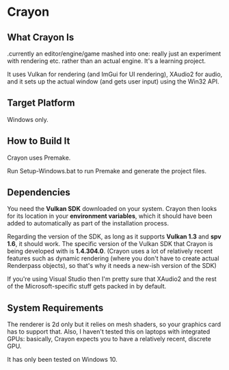 # Crayon

## What Crayon Is

.currently an editor/engine/game mashed into one: really just an experiment with rendering etc. rather than an actual engine. It's a learning project.

It uses Vulkan for rendering (and ImGui for UI rendering), XAudio2 for audio, and it sets up the actual window (and gets user input) using the Win32 API.

## Target Platform

Windows only.


## How to Build It

Crayon uses Premake.

Run Setup-Windows.bat to run Premake and generate the project files.

## Dependencies

You need the **Vulkan SDK** downloaded on your system. Crayon then looks for its location in your **environment variables**, which it should have been added to automatically as part of the installation process.

Regarding the version of the SDK, as long as it supports **Vulkan 1.3** and **spv 1.6**, it should work. The specific version of the Vulkan SDK that Crayon is being developed with is **1.4.304.0**.
(Crayon uses a lot of relatively recent features such as dynamic rendering (where you don't have to create actual Renderpass objects), so that's why it needs a new-ish version of the SDK)

If you're using Visual Studio then I'm pretty sure that XAudio2 and the rest of the Microsoft-specific stuff gets packed in by default.

## System Requirements

The renderer is 2d only but it relies on mesh shaders, so your graphics card has to support that. Also, I haven't tested this on laptops with integrated GPUs: basically, Crayon expects you to have a relatively recent, discrete GPU.

It has only been tested on Windows 10.